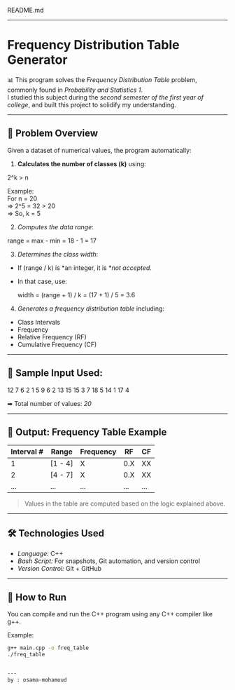 
README.md


---



# Frequency Distribution Table Generator

📊 This program solves the *Frequency Distribution Table* problem, commonly found in *Probability and Statistics 1*.  
I studied this subject during the *second semester of the first year of college*, and built this project to solidify my understanding.

---

## 🧠 Problem Overview

Given a dataset of numerical values, the program automatically:

1. **Calculates the number of classes (k)** using:

2^k > n

Example:  
For n = 20  
⇒ 2^5 = 32 > 20  
⇒ So, k = 5

2. *Computes the data range*:

range = max - min = 18 - 1 = 17

3. *Determines the class width*:
- If (range / k) is *an integer, it is **not accepted*.
- In that case, use:
  
  width = (range + 1) / k = (17 + 1) / 5 = 3.6
  

4. *Generates a frequency distribution table* including:
- Class Intervals
- Frequency
- Relative Frequency (RF)
- Cumulative Frequency (CF)

---

## 📌 Sample Input Used:

12  7   6   2   1
5   9   6   2   13
15 15  3   7   18
5  14  1   17  4

➡ Total number of values: *20*

---

## 📁 Output: Frequency Table Example

| Interval # | Range     | Frequency | RF   | CF |
|------------|-----------|-----------|------|----|
| 1          | [1 - 4]   |     X     | 0.X  | XX |
| 2          | [4 - 7]   |     X     | 0.X  | XX |
| ...        | ...       |   ...     | ...  | ... |

> Values in the table are computed based on the logic explained above.

---

## 🛠 Technologies Used

- *Language:* C++
- *Bash Script:* For snapshots, Git automation, and version control
- *Version Control:* Git + GitHub

---

## 🚀 How to Run

You can compile and run the C++ program using any C++ compiler like g++.

Example:

```bash
g++ main.cpp -o freq_table
./freq_table


---
by : osama-mohamoud